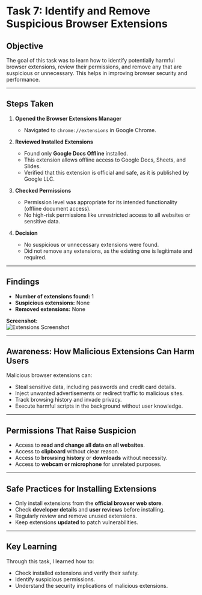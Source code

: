 # Task 7: Identify and Remove Suspicious Browser Extensions

## Objective
The goal of this task was to learn how to identify potentially harmful browser extensions, review their permissions, and remove any that are suspicious or unnecessary. This helps in improving browser security and performance.

---

## Steps Taken

1. **Opened the Browser Extensions Manager**
   - Navigated to `chrome://extensions` in Google Chrome.

2. **Reviewed Installed Extensions**
   - Found only **Google Docs Offline** installed.
   - This extension allows offline access to Google Docs, Sheets, and Slides.
   - Verified that this extension is official and safe, as it is published by Google LLC.

3. **Checked Permissions**
   - Permission level was appropriate for its intended functionality (offline document access).
   - No high-risk permissions like unrestricted access to all websites or sensitive data.

4. **Decision**
   - No suspicious or unnecessary extensions were found.
   - Did not remove any extensions, as the existing one is legitimate and required.

---

## Findings

- **Number of extensions found:** 1  
- **Suspicious extensions:** None  
- **Removed extensions:** None  

**Screenshot:**  
![Extensions Screenshot](3da86b8f-5163-436b-b7c8-701c7559df90.png)

---

## Awareness: How Malicious Extensions Can Harm Users

Malicious browser extensions can:
- Steal sensitive data, including passwords and credit card details.
- Inject unwanted advertisements or redirect traffic to malicious sites.
- Track browsing history and invade privacy.
- Execute harmful scripts in the background without user knowledge.

---

## Permissions That Raise Suspicion
- Access to **read and change all data on all websites**.
- Access to **clipboard** without clear reason.
- Access to **browsing history** or **downloads** without necessity.
- Access to **webcam or microphone** for unrelated purposes.

---

## Safe Practices for Installing Extensions
- Only install extensions from the **official browser web store**.
- Check **developer details** and **user reviews** before installing.
- Regularly review and remove unused extensions.
- Keep extensions **updated** to patch vulnerabilities.

---

## Key Learning
Through this task, I learned how to:
- Check installed extensions and verify their safety.
- Identify suspicious permissions.
- Understand the security implications of malicious extensions.
